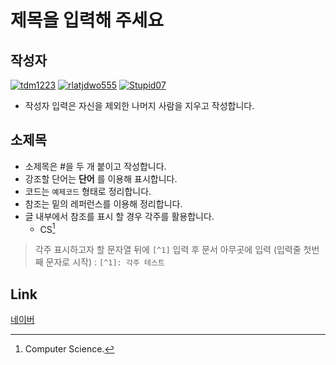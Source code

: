 # **제목을 입력해 주세요**

## 작성자
[![tdm1223](https://avatars1.githubusercontent.com/u/21440957?s=100&v=4)](https://github.com/tdm1223)
[![rlatjdwo555](https://avatars0.githubusercontent.com/u/28692938?s=100&v=4)](https://github.com/rlatjdwo555)
[![Stupid07](https://avatars1.githubusercontent.com/u/35564566?s=100&v=4)](https://github.com/Stupid07)

- 작성자 입력은 자신을 제외한 나머지 사람을 지우고 작성합니다.

## 소제목
- 소제목은 #을 두 개 붙이고 작성합니다.
- 강조할 단어는 **단어** 를 이용해 표시합니다.
- 코드는 ```예제코드``` 형태로 정리합니다.
- 참조는 밑의 레퍼런스를 이용해 정리합니다.
- 글 내부에서 참조를 표시 할 경우 각주를 활용합니다.
    - CS[^1]
> 각주 표시하고자 할 문자열 뒤에 `[^1]` 입력 후
> 문서 아무곳에 입력 (입력줄 첫번째 문자로 시작) : `[^1]: 각주 테스트`

## Link
[네이버](https://www.naver.com)



[^1]: Computer Science.
